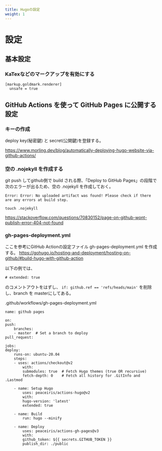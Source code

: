 ```yaml
---
title: Hugoの設定
weight: 1
---
```


# 設定


## 基本設定
### KaTexなどのマークアップを有効にする

    [markup.goldmark.renderer]
      unsafe = true

## GitHub Actions を使って GitHub Pages に公開する設定
### キーの作成
deploy key(秘密鍵) と secret(公開鍵)を登録する。

https://www.morling.dev/blog/automatically-deploying-hugo-website-via-github-actions/


### 空の .nojekyll を作成する
git push してgithub側で build される際、「Deploy to GitHub Pages」の段階で次のエラーが出るため、空の .nojekyll を作成しておく。

```
Error: Error: No uploaded artifact was found! Please check if there are any errors at build step.
```

    touch .nojekyll

https://stackoverflow.com/questions/70830152/page-on-github-wont-publish-error-404-not-found


### gh-pages-deployment.yml  
ここを参考にGitHub Actionの設定ファイル gh-pages-deployment.yml を作成する。
https://gohugo.io/hosting-and-deployment/hosting-on-github/#build-hugo-with-github-action

以下の例では、

```# extended: true```

のコメントアウトをはずし、
```if: github.ref == 'refs/heads/main'```
を削除し、branch を masterにしてある。

.github/workflows/gh-pages-deployment.yml

    name: github pages

    on:
    push:
        branches:
        - master  # Set a branch to deploy
    pull_request:

    jobs:
    deploy:
        runs-on: ubuntu-20.04
        steps:
        - uses: actions/checkout@v2
            with:
            submodules: true  # Fetch Hugo themes (true OR recursive)
            fetch-depth: 0    # Fetch all history for .GitInfo and .Lastmod

        - name: Setup Hugo
            uses: peaceiris/actions-hugo@v2
            with:
            hugo-version: 'latest'
            extended: true

        - name: Build
            run: hugo --minify

        - name: Deploy
            uses: peaceiris/actions-gh-pages@v3
            with:
            github_token: ${{ secrets.GITHUB_TOKEN }}
            publish_dir: ./public

